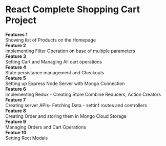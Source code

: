 <h1>React Complete Shopping Cart Project</h1>  

**Features 1**  
    Showing list of Products on the Homepage  
**Feature 2**  
    implementing Filter Operation on base of multiple parameters  
**Feature 3**  
    Setting Cart and Managing All cart operations  
**Feature 4**  
    State persistance management and Checkouts  
**Feature 5**  
    Setting up Express Node Server with Mongo Connection  
**Feature 6**  
    Implementing Redux - Creating Store Combine Reducers, Action Creators  
**Feature 7**  
    Creating server APIs- Fetching Data - settinf routes and controllers  
**Feature 8**  
    Creating Order and storing them in Mongo Cloud Storage  
**Feature 9**  
    Managing Orders and Cart Operations  
**Featue 10**  
    Setting Rect Modals